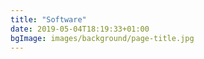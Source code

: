 ```yaml
---
title: "Software"
date: 2019-05-04T18:19:33+01:00
bgImage: images/background/page-title.jpg
---
```

